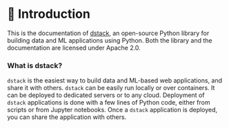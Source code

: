 # 👋 Introduction

This is the documentation of [dstack](https://dstack.ai), an open-source Python library for building data and ML applications using Python. Both the library and the documentation are licensed under Apache 2.0. 

### What is dstack?

`dstack` is the easiest way to build data and ML-based web applications, and share it with others. `dstack` can be easily run locally or over containers. It can be deployed to dedicated servers or to any cloud. Deployment of `dstack` applications is done with a few lines of Python code, either from scripts or from Jupyter notebooks. Once a `dstack` application is deployed, you can share the application with others.



